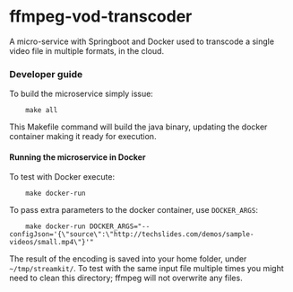 # ffmpeg-vod-transcoder
A micro-service with Springboot and Docker used to transcode a single video file in multiple formats, in the cloud.

### Developer guide

To build the microservice simply issue:

```
    make all
```

This Makefile command will build the java binary, updating the docker container making it ready for execution.


#### Running the microservice in Docker

To test with Docker execute:

```
    make docker-run
```

To pass extra parameters to the docker container, use `DOCKER_ARGS`:

```
    make docker-run DOCKER_ARGS="--configJson='{\"source\":\"http://techslides.com/demos/sample-videos/small.mp4\"}'"
```

The result of the encoding is saved into your home folder, under `~/tmp/streamkit/`.
To test with the same input file multiple times you might need to clean this directory; ffmpeg will not overwrite any files.